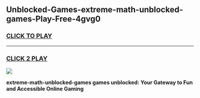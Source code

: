 
## Unblocked-Games-extreme-math-unblocked-games-Play-Free-4gvg0
<h3>
<a href="https://premium76.site?title=extreme-math-unblocked-games&ref=17A">CLICK TO PLAY</a></h3>
<hr>

<h3>
<a href="https://premium76.site?title=extreme-math-unblocked-games&ref=17A">CLICK 2 PLAY</a>
  
</h3>

<a href="https://premium76.site?title=extreme-math-unblocked-games&ref=17A"><img src="https://clearcache.store/games.png"></a>


**extreme-math-unblocked-games games unblocked: Your Gateway to Fun and Accessible Online Gaming**
